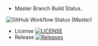 * Master Branch Build Status.

![GitHub Workflow Status (Master)](https://img.shields.io/github/actions/workflow/status/ghost1100/SEMCourseWork/main.yml?branch=Master)
* License
   [![LICENSE](https://img.shields.io/github/license/ghost1100/SEMCourseWork.svg?style=flat-square)](https://github.com/ghost1100/SEMCourseWork/blob/Master/LICENSE)
* Release
   [![Releases](https://img.shields.io/github/release/ghost1100/SEMCourseWork/all.svg?style=flat-square)](https://github.com/ghost1100/SEMCourseWork/release)
